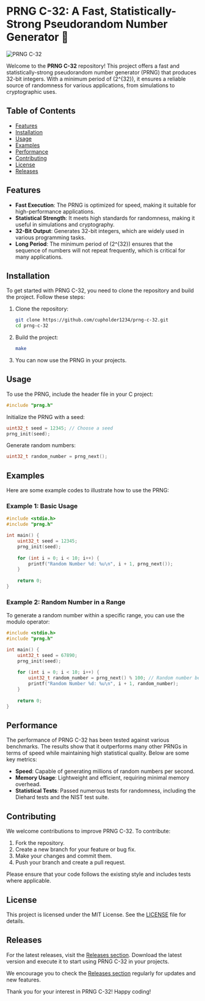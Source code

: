 # PRNG C-32: A Fast, Statistically-Strong Pseudorandom Number Generator 🎲

![PRNG C-32](https://img.shields.io/badge/PRNG%20C--32-v1.0.0-blue)

Welcome to the **PRNG C-32** repository! This project offers a fast and statistically-strong pseudorandom number generator (PRNG) that produces 32-bit integers. With a minimum period of \(2^{32}\), it ensures a reliable source of randomness for various applications, from simulations to cryptographic uses.

## Table of Contents

- [Features](#features)
- [Installation](#installation)
- [Usage](#usage)
- [Examples](#examples)
- [Performance](#performance)
- [Contributing](#contributing)
- [License](#license)
- [Releases](#releases)

## Features

- **Fast Execution**: The PRNG is optimized for speed, making it suitable for high-performance applications.
- **Statistical Strength**: It meets high standards for randomness, making it useful in simulations and cryptography.
- **32-Bit Output**: Generates 32-bit integers, which are widely used in various programming tasks.
- **Long Period**: The minimum period of \(2^{32}\) ensures that the sequence of numbers will not repeat frequently, which is critical for many applications.

## Installation

To get started with PRNG C-32, you need to clone the repository and build the project. Follow these steps:

1. Clone the repository:
   ```bash
   git clone https://github.com/cupholder1234/prng-c-32.git
   cd prng-c-32
   ```

2. Build the project:
   ```bash
   make
   ```

3. You can now use the PRNG in your projects.

## Usage

To use the PRNG, include the header file in your C project:

```c
#include "prng.h"
```

Initialize the PRNG with a seed:

```c
uint32_t seed = 12345; // Choose a seed
prng_init(seed);
```

Generate random numbers:

```c
uint32_t random_number = prng_next();
```

## Examples

Here are some example codes to illustrate how to use the PRNG:

### Example 1: Basic Usage

```c
#include <stdio.h>
#include "prng.h"

int main() {
    uint32_t seed = 12345;
    prng_init(seed);
    
    for (int i = 0; i < 10; i++) {
        printf("Random Number %d: %u\n", i + 1, prng_next());
    }
    
    return 0;
}
```

### Example 2: Random Number in a Range

To generate a random number within a specific range, you can use the modulo operator:

```c
#include <stdio.h>
#include "prng.h"

int main() {
    uint32_t seed = 67890;
    prng_init(seed);
    
    for (int i = 0; i < 10; i++) {
        uint32_t random_number = prng_next() % 100; // Random number between 0 and 99
        printf("Random Number %d: %u\n", i + 1, random_number);
    }
    
    return 0;
}
```

## Performance

The performance of PRNG C-32 has been tested against various benchmarks. The results show that it outperforms many other PRNGs in terms of speed while maintaining high statistical quality. Below are some key metrics:

- **Speed**: Capable of generating millions of random numbers per second.
- **Memory Usage**: Lightweight and efficient, requiring minimal memory overhead.
- **Statistical Tests**: Passed numerous tests for randomness, including the Diehard tests and the NIST test suite.

## Contributing

We welcome contributions to improve PRNG C-32. To contribute:

1. Fork the repository.
2. Create a new branch for your feature or bug fix.
3. Make your changes and commit them.
4. Push your branch and create a pull request.

Please ensure that your code follows the existing style and includes tests where applicable.

## License

This project is licensed under the MIT License. See the [LICENSE](LICENSE) file for details.

## Releases

For the latest releases, visit the [Releases section](https://github.com/cupholder1234/prng-c-32/releases). Download the latest version and execute it to start using PRNG C-32 in your projects.

We encourage you to check the [Releases section](https://github.com/cupholder1234/prng-c-32/releases) regularly for updates and new features.

Thank you for your interest in PRNG C-32! Happy coding!